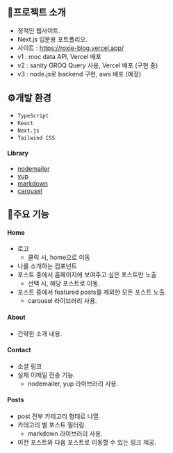 ## 🚩프로젝트 소개

- 정적인 웹사이트.
- Next.js 입문용 포트폴리오.
- 사이트 : https://roxie-blog.vercel.app/
- v1 : moc data API, Vercel 배포
- v2 : sanity GROQ Query 사용, Vercel 배포 (구현 중)
- v3 : node.js로 backend 구현, aws 배포 (예정)

## ⚙️개발 환경

- `TypeScript`
- `React`
- `Next.js`
- `Tailwind CSS`

#### Library

- [nodemailer](https://nodemailer.com/about/)
- [yup](https://github.com/jquense/yup)
- [markdown](https://github.com/remarkjs/react-markdown)
- [carousel](https://github.com/YIZHUANG/react-multi-carousel)

## 📌주요 기능

#### Home

- 로고
  - 클릭 시, home으로 이동
- 나를 소개하는 컴포넌트
- 포스트 중에서 홈페이지에 보여주고 싶은 포스트만 노출
  - 선택 시, 해당 포스트로 이동.
- 포스트 중에서 featured posts를 제외한 모든 포스트 노출.
  - carousel 라이브러리 사용.

#### About

- 간략한 소개 내용.

#### Contact

- 소셜 링크
- 실제 이메일 전송 기능.
  - nodemailer, yup 라이브러리 사용.

#### Posts

- post 전부 카테고리 형태로 나열.
- 카테고리 별 포스트 필터링.
  - markdown 라이브러리 사용.
- 이전 포스트와 다음 포스트로 이동할 수 있는 링크 제공.
